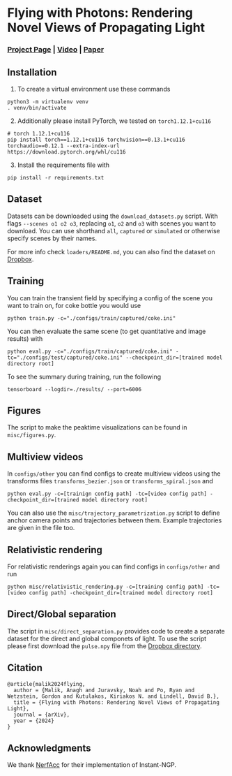 # Flying with Photons: Rendering Novel Views of Propagating Light 
### [Project Page](http://www.anaghmalik.com/FlyingWithPhotons/) | [Video](https://www.youtube.com/watch?v=dSFR8rs11vI) | [Paper](https://arxiv.org/abs/2404.06493)

## Installation

1. To create a virtual environment use these commands
```
python3 -m virtualenv venv
. venv/bin/activate
```
2. Additionally please install PyTorch, we tested on `torch1.12.1+cu116`

```
# torch 1.12.1+cu116
pip install torch==1.12.1+cu116 torchvision==0.13.1+cu116 torchaudio==0.12.1 --extra-index-url https://download.pytorch.org/whl/cu116
```

3. Install the requirements file with 

```
pip install -r requirements.txt
```

## Dataset 

Datasets can be downloaded using the `download_datasets.py` script. 
With flags `--scenes o1 o2 o3`, replacing `o1`, `o2` and `o3` with scenes you want to download. You can use shorthand `all`, `captured` or `simulated` or otherwise specify scenes by their names. 

For more info check `loaders/README.md`, you can also find the dataset on [Dropbox](https://www.dropbox.com/scl/fo/x15w32otenucx94dakqri/h?rlkey=3k5567qzhki4j8dxzc6qol0c5&dl=0).

## Training

You can train the transient field by specifying a config of the scene you want to train on, for coke bottle you would use

```
python train.py -c="./configs/train/captured/coke.ini"
```

You can then evaluate the same scene (to get quantitative and image results) with
```
python eval.py -c="./configs/train/captured/coke.ini" -tc="./configs/test/captured/coke.ini" --checkpoint_dir=[trained model directory root]
```

To see the summary during training, run the following
```
tensorboard --logdir=./results/ --port=6006
```

## Figures 

The script to make the peaktime visualizations can be found in `misc/figures.py`.


## Multiview videos 

In `configs/other` you can find configs to create multiview videos using the transforms files `transforms_bezier.json` or `transforms_spiral.json` and 

```
python eval.py -c=[trainign config path] -tc=[video config path] -checkpoint_dir=[trained model directory root]
```

You can also use the `misc/trajectory_parametrization.py` script to define anchor camera points and trajectories between them. Example trajectories are given in the file too. 

## Relativistic rendering

For relativistic renderings again you can find configs in `configs/other` and run

```
python misc/relativistic_rendering.py -c=[training config path] -tc=[video config path] -checkpoint_dir=[trained model directory root]
```

## Direct/Global separation 

The script in `misc/direct_separation.py` provides code to create a separate dataset for the direct and global componets of light. To use the script please first download the `pulse.npy` file from the [Dropbox directory](https://www.dropbox.com/scl/fo/x15w32otenucx94dakqri/h?rlkey=3k5567qzhki4j8dxzc6qol0c5&dl=0). 


## Citation

```
@article{malik2024flying,
  author = {Malik, Anagh and Juravsky, Noah and Po, Ryan and Wetzstein, Gordon and Kutulakos, Kiriakos N. and Lindell, David B.},
  title = {Flying with Photons: Rendering Novel Views of Propagating Light},
  journal = {arXiv},
  year = {2024}
}
```
## Acknowledgments

We thank [NerfAcc](https://www.nerfacc.com/) for their implementation of Instant-NGP. 
